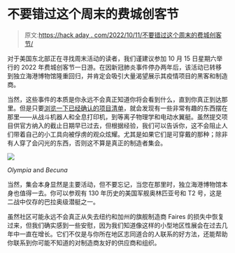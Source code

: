 # 不要错过这个周末的费城创客节

> 原文:[https://hack aday . com/2022/10/11/不要错过这个周末的费城创客节/](https://hackaday.com/2022/10/11/dont-miss-the-philadelphia-maker-faire-this-weekend/)

对于美国东北部正在寻找周末活动的读者，我们谨建议参加 10 月 15 日星期六举行的 2022 年费城创客节一日游。在因新冠肺炎事件停办两年后，该活动已转移到独立海港博物馆隆重回归，并肯定会吸引大量渴望展示其疫情项目的黑客和制造商。

当然，这些事件的本质是你永远不会真正知道你将会看到什么，直到你真正到达那里。但是只要[浏览一下已经确认的项目清单](https://philly.makerfaire.com/meet-the-2022-makers/)，就会发现有一些非常有趣的东西摆在那里——从战斗机器人和全息打印机，到等离子物理学和电动水翼艇。虽然提交项目供官方纳入的截止日期早已过去，但根据经验，我们可以告诉你，这不会阻止人们带着自己的小工具向被俘虏的观众炫耀。尤其是如果它们是可穿戴的那种；除非有人穿了会闪光的东西，否则这不算是真正的制造者集会。

[![](../Images/e82897aaebd41f73a921d9703b2cebe8.png)](https://hackaday.com/wp-content/uploads/2022/10/olympia_becuna.jpg)

*Olympia* and *Becuna*

当然，集会本身显然是主要活动，但不要忘记，当您在那里时，独立海港博物馆本身也值得一去。你可以参观有 130 年历史的美国军舰奥林匹亚号和 T2 号，这是二战中仅存的巴拉奥级潜艇之一。

虽然社区可能永远不会真正从失去纽约和加州的旗舰制造商 Faires 的损失中恢复过来，但我们确实感到一些安慰，因为我们知道像这样的小型地区性展会在过去几年中一直在增长。它们不仅是与你所在地区志同道合的人联系的好方法，还能帮助你联系到你可能不知道的对制造商友好的供应商和组织。